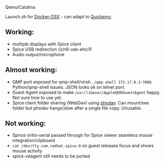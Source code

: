 Qemu/Catalina  

Launch.sh for [Docker-OSX](https://github.com/sickcodes/Docker-OSX) - can adapt to [Quickemu](https://github.com/wimpysworld/quickemu)

## Working: 

- multiple displays with Spice client
- Spice USB redirection (ich9-usb-ehci1)
- Audio output/microphone 

## Almost working:

- QMP port exposed for qmp-shell/virsh  `./qmp-shell 172.17.0.3:7008`. Python/qmp-shell issues. JSON looks ok on telnet port.
- Guest Agent exposed to make `/usr/libexec/AppleQEMUGuestAgent` happy. Not sure how to use yet.
- Spice client folder sharing (WebDav) using [phodav](https://gitlab.gnome.org/jpmorrison/phodav). Can mount/see folder but phodav hangs/slow after a single file copy. Unusable.

## Not working:

- Sprice virtio-serial passed through for Spice viewer seamless mouse integration/clipboard
- `cat /dev/tty.com.redhat.spice.0` on guest releases focus and shows mouse activity
- spice-vdagent still needs to be ported 
